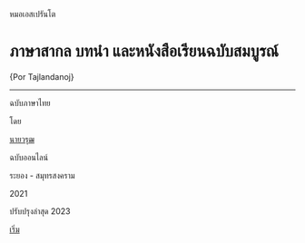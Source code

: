 <link href="markdown.css" rel="stylesheet">

หมอเอสเปรันโต

# ภาษาสากล บทนำ และหนังสือเรียนฉบับสมบูรณ์

{Por Tajlandanoj}

---

ฉบับภาษาไทย

โดย

[นายวรุฒ ](https://www.warut92.github.io)

ฉบับออนไลน์

ระยอง - สมุทรสงคราม

2021 

ปรับปรุงล่าสุด 2023


[เริ่ม](./1.md)